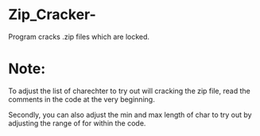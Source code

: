 # Zip_Cracker-
Program cracks .zip files which are locked.

# Note:
To adjust the list of charechter to try out will cracking the zip file, read the comments in the code at the very beginning.

Secondly, you can also adjust the min and max length of char to try out by adjusting the range of for within the code.
